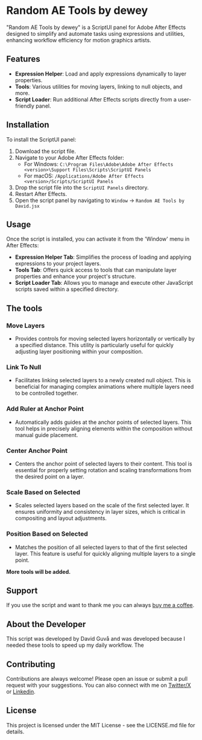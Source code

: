 # Random AE Tools by dewey

"Random AE Tools by dewey" is a ScriptUI panel for Adobe After Effects designed to simplify and automate tasks using expressions and utilities, enhancing workflow efficiency for motion graphics artists.

## Features

- **Expression Helper**: Load and apply expressions dynamically to layer properties.
- **Tools**: Various utilities for moving layers, linking to null objects, and more.
- **Script Loader**: Run additional After Effects scripts directly from a user-friendly panel.

## Installation

To install the ScriptUI panel:

1. Download the script file.
2. Navigate to your Adobe After Effects folder:
   - For Windows: `C:\Program Files\Adobe\Adobe After Effects <version>\Support Files\Scripts\ScriptUI Panels`
   - For macOS: `/Applications/Adobe After Effects <version>/Scripts/ScriptUI Panels`
3. Drop the script file into the `ScriptUI Panels` directory.
4. Restart After Effects.
5. Open the script panel by navigating to `Window` -> `Random AE Tools by David.jsx`

## Usage

Once the script is installed, you can activate it from the 'Window' menu in After Effects:

- **Expression Helper Tab**: Simplifies the process of loading and applying expressions to your project layers.
- **Tools Tab**: Offers quick access to tools that can manipulate layer properties and enhance your project's structure.
- **Script Loader Tab**: Allows you to manage and execute other JavaScript scripts saved within a specified directory.

## The tools
### Move Layers
- Provides controls for moving selected layers horizontally or vertically by a specified distance. This utility is particularly useful for quickly adjusting layer positioning within your composition.

### Link To Null
- Facilitates linking selected layers to a newly created null object. This is beneficial for managing complex animations where multiple layers need to be controlled together.

### Add Ruler at Anchor Point
- Automatically adds guides at the anchor points of selected layers. This tool helps in precisely aligning elements within the composition without manual guide placement.

### Center Anchor Point
- Centers the anchor point of selected layers to their content. This tool is essential for properly setting rotation and scaling transformations from the desired point on a layer.

### Scale Based on Selected
- Scales selected layers based on the scale of the first selected layer. It ensures uniformity and consistency in layer sizes, which is critical in compositing and layout adjustments.

### Position Based on Selected
- Matches the position of all selected layers to that of the first selected layer. This feature is useful for quickly aligning multiple layers to a single point.

**More tools will be added.**

## Support

If you use the script and want to thank me you can always [buy me a coffee](https://buymeacoffee.com/davidguva).

## About the Developer

This script was developed by David Guvå and was developed because I needed these tools to speed up my daily workflow. The 

## Contributing

Contributions are always welcome! Please open an issue or submit a pull request with your suggestions. You can also connect with me on [Twitter/X](https://twitter.com/davidguva) or [Linkedin](https://www.linkedin.com/in/davidguva).

## License

This project is licensed under the MIT License - see the LICENSE.md file for details.
